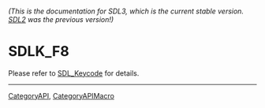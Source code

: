 ###### (This is the documentation for SDL3, which is the current stable version. [SDL2](https://wiki.libsdl.org/SDL2/) was the previous version!)
# SDLK_F8

Please refer to [SDL_Keycode](SDL_Keycode) for details.

----
[CategoryAPI](CategoryAPI), [CategoryAPIMacro](CategoryAPIMacro)

